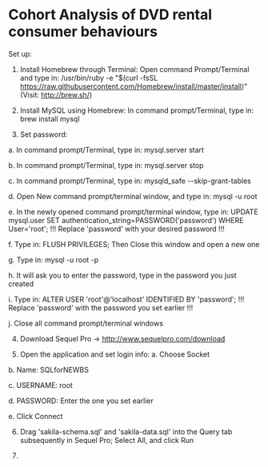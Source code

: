 # Cohort Analysis of DVD rental consumer behaviours

Set up:

1. Install Homebrew through Terminal:
  Open command Prompt/Terminal and type in:
  /usr/bin/ruby -e "$(curl -fsSL https://raw.githubusercontent.com/Homebrew/install/master/install)"
  (Visit: http://brew.sh/)
 
2. Install MySQL using Homebrew:
  In command prompt/Terminal, type in: brew install mysql
  
3. Set password:

  a.  In command prompt/Terminal, type in: mysql.server start
  
  b.  In command prompt/Terminal, type in: mysql.server stop
  
  c.  In command prompt/Terminal, type in: mysqld_safe --skip-grant-tables
  
  d.  Open New command prompt/terminal window, and type in: mysql -u root
  
  e.  In the newly opened command prompt/terminal window, type in: UPDATE mysql.user SET authentication_string=PASSWORD('password') WHERE User='root';
      !!! Replace 'password' with your desired password !!!
      
  f.  Type in: FLUSH PRIVILEGES; Then Close this window and open a new one
  
  g.  Type in: mysql -u root -p
  
  h.  It will ask you to enter the password, type in the password you just created
  
  i.  Type in: ALTER USER 'root'@'localhost' IDENTIFIED BY 'password';
      !!! Replace 'password' with the password you set earlier !!!
      
  j.  Close all command prompt/terminal windows

4. Download Sequel Pro -> http://www.sequelpro.com/download

5. Open the application and set login info:
  a. Choose Socket
  
  b. Name: SQLforNEWBS
  
  c. USERNAME: root
  
  d. PASSWORD: Enter the one you set earlier
  
  e. Click Connect

6. Drag 'sakila-schema.sql' and 'sakila-data.sql' into the Query tab subsequently in Sequel Pro; Select All, and click Run

7. 

